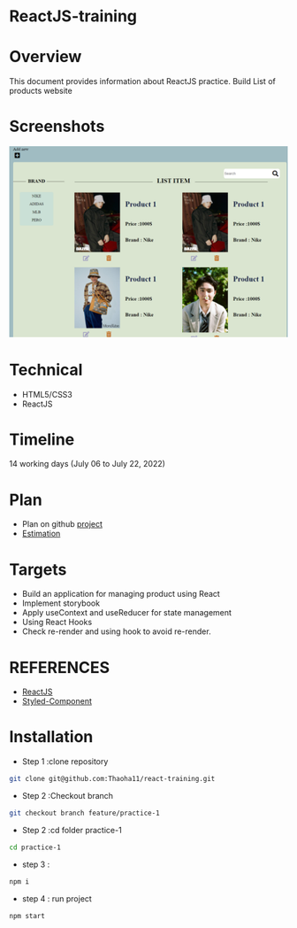 # ReactJS-training

# Overview

This document provides information about ReactJS practice. Build List of products website

# Screenshots

![Screenshot](./practice-1/src/assets/images/image.png)

# Technical

- HTML5/CSS3
- ReactJS

# Timeline

14 working days (July 06 to July 22, 2022)

# Plan

- Plan on github [project](https://github.com/Thaoha11/react-training/projects/1)
- [Estimation](https://docs.google.com/document/d/1ADjTg72i9YvovtZ6MptBo0t1jYReN2OR/edit?usp=sharing&ouid=101599634004198816561&rtpof=true&sd=true)

# Targets

- Build an application for managing product using React
- Implement storybook
- Apply useContext and useReducer for state management
- Using React Hooks
- Check re-render and using hook to avoid re-render.

# REFERENCES

- [ReactJS](https://reactjs.org/docs/thinking-in-react.html)
- [Styled-Component](https://styled-components.com/docs)

# Installation

- Step 1 :clone repository

```bash
git clone git@github.com:Thaoha11/react-training.git
```

- Step 2 :Checkout branch

```bash
git checkout branch feature/practice-1
```

- Step 2 :cd folder practice-1

```bash
cd practice-1
```

- step 3 :

```bash
npm i
```

- step 4 : run project

```bash
npm start
```
